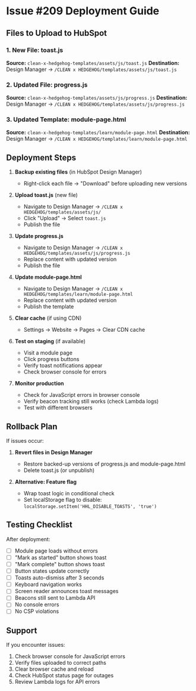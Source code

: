 # Issue #209 Deployment Guide

## Files to Upload to HubSpot

### 1. New File: toast.js
**Source:** `clean-x-hedgehog-templates/assets/js/toast.js`
**Destination:** Design Manager → `/CLEAN x HEDGEHOG/templates/assets/js/toast.js`

### 2. Updated File: progress.js
**Source:** `clean-x-hedgehog-templates/assets/js/progress.js`
**Destination:** Design Manager → `/CLEAN x HEDGEHOG/templates/assets/js/progress.js`

### 3. Updated Template: module-page.html
**Source:** `clean-x-hedgehog-templates/learn/module-page.html`
**Destination:** Design Manager → `/CLEAN x HEDGEHOG/templates/learn/module-page.html`

## Deployment Steps

1. **Backup existing files** (in HubSpot Design Manager)
   - Right-click each file → "Download" before uploading new versions

2. **Upload toast.js** (new file)
   - Navigate to Design Manager → `/CLEAN x HEDGEHOG/templates/assets/js/`
   - Click "Upload" → Select `toast.js`
   - Publish the file

3. **Update progress.js**
   - Navigate to Design Manager → `/CLEAN x HEDGEHOG/templates/assets/js/progress.js`
   - Replace content with updated version
   - Publish the file

4. **Update module-page.html**
   - Navigate to Design Manager → `/CLEAN x HEDGEHOG/templates/learn/module-page.html`
   - Replace content with updated version
   - Publish the template

5. **Clear cache** (if using CDN)
   - Settings → Website → Pages → Clear CDN cache

6. **Test on staging** (if available)
   - Visit a module page
   - Click progress buttons
   - Verify toast notifications appear
   - Check browser console for errors

7. **Monitor production**
   - Check for JavaScript errors in browser console
   - Verify beacon tracking still works (check Lambda logs)
   - Test with different browsers

## Rollback Plan

If issues occur:

1. **Revert files in Design Manager**
   - Restore backed-up versions of progress.js and module-page.html
   - Delete toast.js (or unpublish)

2. **Alternative: Feature flag**
   - Wrap toast logic in conditional check
   - Set localStorage flag to disable: `localStorage.setItem('HHL_DISABLE_TOASTS', 'true')`

## Testing Checklist

After deployment:
- [ ] Module page loads without errors
- [ ] "Mark as started" button shows toast
- [ ] "Mark complete" button shows toast
- [ ] Button states update correctly
- [ ] Toasts auto-dismiss after 3 seconds
- [ ] Keyboard navigation works
- [ ] Screen reader announces toast messages
- [ ] Beacons still sent to Lambda API
- [ ] No console errors
- [ ] No CSP violations

## Support

If you encounter issues:
1. Check browser console for JavaScript errors
2. Verify files uploaded to correct paths
3. Clear browser cache and reload
4. Check HubSpot status page for outages
5. Review Lambda logs for API errors

